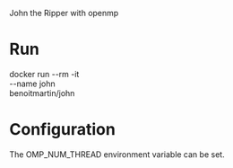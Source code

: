 
John the Ripper with openmp

# Run
docker run --rm -it \
           --name john \
           benoitmartin/john

# Configuration
The OMP_NUM_THREAD environment variable can be set.



